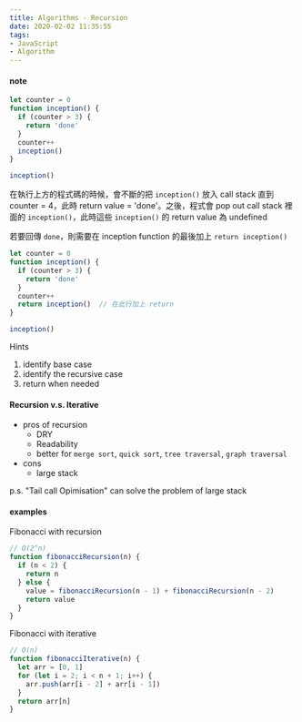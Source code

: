 ```yaml
---
title: Algorithms - Recursion
date: 2020-02-02 11:35:55
tags:
- JavaScript
- Algorithm
---
```


#### note

```js
let counter = 0
function inception() {
  if (counter > 3) {
    return 'done'
  }
  counter++
  inception()
}

inception()
```
在執行上方的程式碼的時候，會不斷的把 `inception()` 放入 call stack 直到 counter = 4，此時 return value = 'done'。之後，程式會 pop out call stack 裡面的 `inception()`，此時這些 `inception()` 的 return value 為 undefined

若要回傳 `done`，則需要在 inception function 的最後加上 `return inception()` 

```js
let counter = 0
function inception() {
  if (counter > 3) {
    return 'done'
  }
  counter++
  return inception()  // 在此行加上 return
}

inception()
```

Hints
1. identify base case
2. identify the recursive case
3. return when needed

#### Recursion v.s. Iterative

* pros of recursion
  * DRY
  * Readability
  * better for `merge sort`, `quick sort`, `tree traversal`, `graph traversal`
* cons
  * large stack

p.s. "Tail call Opimisation" can solve the problem of large stack

#### examples

Fibonacci with recursion
```js
// O(2^n)
function fibonacciRecursion(n) {
  if (n < 2) {
    return n
  } else {
    value = fibonacciRecursion(n - 1) + fibonacciRecursion(n - 2)
    return value
  }
}
```
Fibonacci with iterative
```js
// O(n)
function fibonacciIterative(n) {
  let arr = [0, 1]
  for (let i = 2; i < n + 1; i++) {
    arr.push(arr[i - 2] + arr[i - 1])
  }
  return arr[n]
}
```